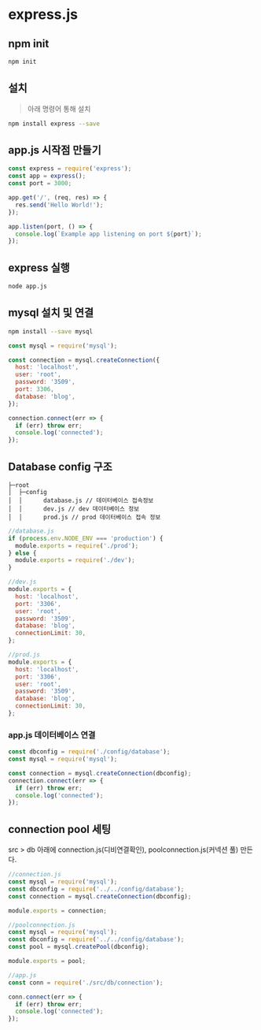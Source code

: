 # express.js

## npm init
```bash
npm init
```

## 설치
> 아래 명령어 통해 설치
```bash
npm install express --save
```

## app.js 시작점 만들기

```javascript
const express = require('express');
const app = express();
const port = 3000;

app.get('/', (req, res) => {
  res.send('Hello World!');
});

app.listen(port, () => {
  console.log(`Example app listening on port ${port}`);
});
```

## express 실행

```bash
node app.js
```

## mysql 설치 및 연결

```bash
npm install --save mysql
```

```javascript
const mysql = require('mysql');

const connection = mysql.createConnection({
  host: 'localhost',
  user: 'root',
  password: '3509',
  port: 3306,
  database: 'blog',
});

connection.connect(err => {
  if (err) throw err;
  console.log('connected');
});

```
## Database config 구조

```
├─root
│  ├─config
│  │      database.js // 데이터베이스 접속정보 
│  │      dev.js // dev 데이터베이스 정보
│  │      prod.js // prod 데이터베이스 접속 정보
```

```javascript
//database.js
if (process.env.NODE_ENV === 'production') {
  module.exports = require('./prod');
} else {
  module.exports = require('./dev');
}

```

```javascript
//dev.js
module.exports = {
  host: 'localhost',
  port: '3306',
  user: 'root',
  password: '3509',
  database: 'blog',
  connectionLimit: 30,
};

```
```javascript
//prod.js
module.exports = {
  host: 'localhost',
  port: '3306',
  user: 'root',
  password: '3509',
  database: 'blog',
  connectionLimit: 30,
};
```

### app.js 데이터베이스 연결

```javascript
const dbconfig = require('./config/database');
const mysql = require('mysql');

const connection = mysql.createConnection(dbconfig);
connection.connect(err => {
  if (err) throw err;
  console.log('connected');
});


```

## connection pool 세팅

src > db 아래에 connection.js(디비연결확인), poolconnection.js(커넥션 풀) 만든다.

```javascript
//connection.js
const mysql = require('mysql');
const dbconfig = require('../../config/database');
const connection = mysql.createConnection(dbconfig);

module.exports = connection;
```

```javascript
//poolconnection.js
const mysql = require('mysql');
const dbconfig = require('../../config/database');
const pool = mysql.createPool(dbconfig);

module.exports = pool;
```

```javascript
//app.js
const conn = require('./src/db/connection');

conn.connect(err => {
  if (err) throw err;
  console.log('connected');
});

```